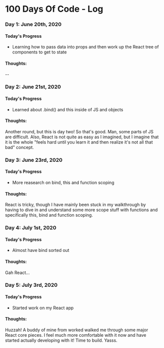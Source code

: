 # 100 Days Of Code - Log

### Day 1: June 20th, 2020

#### Today's Progress
- Learning how to pass data into props and then work up the React tree of components to get to state

#### Thoughts:
--

### Day 2: June 21st, 2020

#### Today's Progress
- Learned about .bind() and this inside of JS and objects

#### Thoughts:
Another round, but this is day two! So that's good. Man, some parts of JS are difficult. Also, React is not quite as easy as I imagined, but I imagine that it is the whole "feels hard until you learn it and then realize it's not all that bad" concept.

### Day 3: June 23rd, 2020

#### Today's Progress
- More reasearch on bind, this and function scoping

#### Thoughts:
React is tricky, though I have mainly been stuck in my walkthrough by having to dive in and understand some more scope stuff with functions and specifically this, bind and function scoping.

### Day 4: July 1st, 2020

#### Today's Progress
- Almost have bind sorted out

#### Thoughts:
Gah React...

### Day 5: July 3rd, 2020

#### Today's Progress
- Started work on my React app

#### Thoughts:
Huzzah! A buddy of mine from worked walked me through some major React core pieces. I feel much more comfortable with it now and have started actually developing with it! Time to build. Yasss.